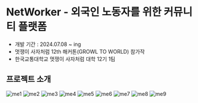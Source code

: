 # NetWorker - 외국인 노동자를 위한 커뮤니티 플랫폼
- 개발 기간 : 2024.07.08 ~ ing
- 멋쟁이 사자처럼 12th 해커톤(GROWL TO WORLD) 참가작
- 한국교통대학교 멋쟁이 사자처럼 대학 12기 1팀

## 프로젝트 소개
![me1](https://github.com/user-attachments/assets/574185b0-e575-4de8-a713-6397dfa8d165)
![me2](https://github.com/user-attachments/assets/72b7d736-a378-4294-a662-4f089f1163b0)
![me3](https://github.com/user-attachments/assets/82f58321-5365-47b5-a8f7-764296298b47)
![me4](https://github.com/user-attachments/assets/02c2cdf0-fc4b-4105-99c7-12106351e413)
![me5](https://github.com/user-attachments/assets/629d2be9-d578-42c3-86d0-5bc0bfa6ee09)
![me6](https://github.com/user-attachments/assets/ec4633bf-e4b3-4532-b0b1-b9f77072f57d)
![me7](https://github.com/user-attachments/assets/f2dc361f-a60b-4715-92c7-1e617d22272c)
![me8](https://github.com/user-attachments/assets/f900b926-afa2-4bde-a8c5-225d749ffc99)
![me9](https://github.com/user-attachments/assets/01838f6d-fb76-4474-846d-c1f93b45553a)
